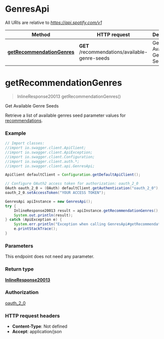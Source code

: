 # GenresApi

All URIs are relative to *https://api.spotify.com/v1*

Method | HTTP request | Description
------------- | ------------- | -------------
[**getRecommendationGenres**](GenresApi.md#getRecommendationGenres) | **GET** /recommendations/available-genre-seeds | Get Available Genre Seeds 

<a name="getRecommendationGenres"></a>
# **getRecommendationGenres**
> InlineResponse20013 getRecommendationGenres()

Get Available Genre Seeds 

Retrieve a list of available genres seed parameter values for [recommendations](/documentation/web-api/reference/get-recommendations). 

### Example
```java
// Import classes:
//import io.swagger.client.ApiClient;
//import io.swagger.client.ApiException;
//import io.swagger.client.Configuration;
//import io.swagger.client.auth.*;
//import io.swagger.client.api.GenresApi;

ApiClient defaultClient = Configuration.getDefaultApiClient();

// Configure OAuth2 access token for authorization: oauth_2_0
OAuth oauth_2_0 = (OAuth) defaultClient.getAuthentication("oauth_2_0");
oauth_2_0.setAccessToken("YOUR ACCESS TOKEN");

GenresApi apiInstance = new GenresApi();
try {
    InlineResponse20013 result = apiInstance.getRecommendationGenres();
    System.out.println(result);
} catch (ApiException e) {
    System.err.println("Exception when calling GenresApi#getRecommendationGenres");
    e.printStackTrace();
}
```

### Parameters
This endpoint does not need any parameter.

### Return type

[**InlineResponse20013**](InlineResponse20013.md)

### Authorization

[oauth_2_0](../README.md#oauth_2_0)

### HTTP request headers

 - **Content-Type**: Not defined
 - **Accept**: application/json

